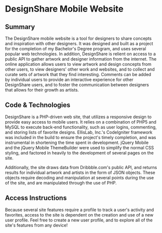 DesignShare Mobile Website
===========

<h2>Summary</h2>

<p>The DesignShare mobile website is a tool for designers to share concepts and inspiration with other designers. It was designed and built as a project for the completion of my Bachelor's Degree program, and uses several popular web technologies. In addition, DesignShare is relient on access to a public API to gather artwork and designer information from the internet. The online application allows users to view artwork and design concepts from other users, to view designers' other work and websites, and to collect and curate sets of artwork that they find interesting. Comments can be added by individual users to provide an interactive experience for other DesignShare users, and to foster the communication between designers that allows for their growth as artists.</p>

<h2>Code & Technologies</h2>

<p>DesignShare is a PHP-driven web site, that utilizes a responsive design to provide easy access to mobile users. It relies on a combination of PHP5 and MySQL to execute back-end functionality, such as user logins, commenting, and storing lists of favorite designs. EllisLab, Inc.'s CodeIgniter framework was included in the build to ensure the project's timely completion, and was instrumental in shortening the time spent in development. jQuery Mobile and the jQuery Mobile ThemeBuilder were used to simplify the normal CSS styling, and factored in heavily to the development of several pages on the site.</p>

<p>Additionally, the site draws data from Dribbble.com's public API, and returns results for individual artwork and artists in the form of JSON objects. These objects require decoding and manipulation at several points during the use of the site, and are manipulated through the use of PHP.</p>

<h2>Access Instructions</h2>

<p>Because several site features require a profile to track a user's activity and favorites, access to the site is dependent on the creation and use of a new user profile. Feel free to create a new user profile, and to explore all of the site's features from any device!</p>
